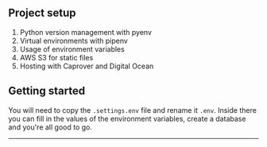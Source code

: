 ## Project setup

1. Python version management with pyenv
2. Virtual environments with pipenv
3. Usage of environment variables
4. AWS S3 for static files
5. Hosting with Caprover and Digital Ocean

## Getting started

You will need to copy the `.settings.env` file and rename it `.env`. Inside there you can fill in the values of the environment variables, create a database and you're all good to go.

---

